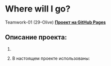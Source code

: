 # Where will I go?

Teamwork-01 (29-Olive)
**[Проект на GitHub Pages]()**

## Описание проекта:
1.

2. В настоящем проекте использованы:




